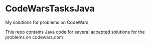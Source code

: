 # CodeWarsTasksJava

My solutions for problems on CodeWars

This repo contains Java code for several accepted solutions for the problems on codewars.com
